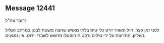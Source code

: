 ## Message 12441

דובר צה"ל:

לפני זמן קצר, חיל האוויר יירט כלי טיס בלתי מאויש שחצה משטח לבנון במרחב הגליל העליון.
התרעות על ירי טילים ורקטות הופעלו מחשש לשברי יירוט. אין נפגעים.


